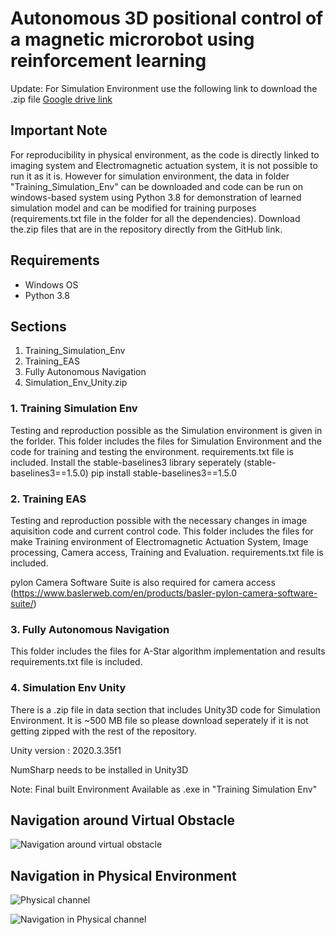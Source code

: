 # **Autonomous 3D positional control of a magnetic microrobot using reinforcement learning**

Update: For Simulation Environment use the following link to download the .zip file
[Google drive link](https://drive.google.com/drive/folders/1ECRgS_rKh0dllwAVznXgNTAulcNLylgY)

## **Important Note**
For reproducibility in physical environment, as the code is directly linked to imaging system and Electromagnetic actuation system, it is not possible to run it as it is. However for simulation environment, the data in folder "Training_Simulation_Env" can be downloaded and code can be run on windows-based system using Python 3.8 for demonstration of learned simulation model and can be modified for training purposes (requirements.txt file in the folder for all the dependencies).
Download the.zip files that are in the repository directly from the GitHub link. 

## Requirements
- Windows OS
- Python 3.8

## Sections

1. Training_Simulation_Env
2. Training_EAS
3. Fully Autonomous Navigation
4. Simulation_Env_Unity.zip

### 1. Training Simulation Env
Testing and reproduction possible as the Simulation environment is given in the forlder.
This folder includes the files for Simulation Environment and the code for training and testing the environment.
requirements.txt file is included. Install the stable-baselines3 library seperately (stable-baselines3==1.5.0) pip install stable-baselines3==1.5.0

### 2. Training EAS
Testing and reproduction possible with the necessary changes in image aquisition code and current control code.
This folder includes the files for make Training environment of Electromagnetic Actuation System, Image processing, Camera access, Training and Evaluation.
requirements.txt file is included.

pylon Camera Software Suite is also required for camera access (https://www.baslerweb.com/en/products/basler-pylon-camera-software-suite/)
### 3. Fully Autonomous Navigation
This folder includes the files for A-Star algorithm implementation and results
requirements.txt file is included.

### 4. Simulation Env Unity
There is a .zip file in data section that includes Unity3D code for Simulation Environment. It is ~500 MB file so please download seperately if it is not getting zipped with the rest of the repository.

Unity version : 2020.3.35f1

NumSharp needs to be installed in Unity3D

Note: Final built Environment Available as .exe in "Training Simulation Env"

## Navigation around Virtual Obstacle

![Navigation around virtual obstacle](virtual_obstacle.png "Navigation around virtual obstacle")

## Navigation in Physical Environment

![Physical channel](physical_obstacle.png "Physical channel")

![Navigation in Physical channel](physical_obstacle_navigation.png "Physical channel")
